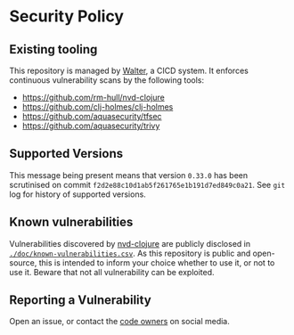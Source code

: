 # Security Policy

## Existing tooling

This repository is managed by
[Walter](https://github.com/piotr-yuxuan/walter-ci), a CICD system. It
enforces continuous vulnerability scans by the following tools:

- https://github.com/rm-hull/nvd-clojure
- https://github.com/clj-holmes/clj-holmes
- https://github.com/aquasecurity/tfsec
- https://github.com/aquasecurity/trivy

## Supported Versions

This message being present means that version `0.33.0`
has been scrutinised on commit `f2d2e88c10d1ab5f261765e1b191d7ed849c0a21`. See `git` log for
history of supported versions.

## Known vulnerabilities

Vulnerabilities discovered by
[nvd-clojure](https://github.com/rm-hull/nvd-clojure) are publicly
disclosed in
[`./doc/known-vulnerabilities.csv`](./doc/known-vulnerabilities.csv). As
this repository is public and open-source, this is intended to inform
your choice whether to use it, or not to use it. Beware that not all
vulnerability can be exploited.

## Reporting a Vulnerability

Open an issue, or contact the [code owners](.github/CODEOWNERS.yml) on
social media.

